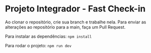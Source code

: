 # Projeto Integrador - Fast Check-in

Ao clonar o repositório, crie sua branch e trabalhe nela. Para enviar as alterações ao repositório para a main, faça um Pull Request.

Para instalar as dependências: `npm install`

Para rodar o projeto: `npm run dev`



